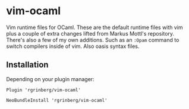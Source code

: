 # vim-ocaml

Vim runtime files for OCaml. These are the default runtime files with vim plus
a couple of extra changes lifted from Markus Mottl's repository. There's also a
few of my own additions. Such as an `:Opam` command to switch compilers inside
of vim. Also oasis syntax files.

## Installation

Depending on your plugin manager:

```
Plugin 'rgrinberg/vim-ocaml'
```

```
NeoBundleInstall 'rgrinberg/vim-ocaml'
```
